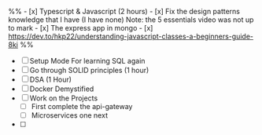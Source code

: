 %% - [x] Typescript & Javascript (2 hours)
	- [x] Fix the design patterns knowledge that I have (I have none) Note: the 5 essentials video was not up to mark
	- [x] The express app in mongo
	- [x] https://dev.to/hkp22/understanding-javascript-classes-a-beginners-guide-8ki %%



- [ ] Setup Mode For learning SQL again
- [ ] Go through SOLID principles (1 hour)
- [ ] DSA (1 Hour)
- [ ] Docker Demystified
- [ ] Work on the Projects
	- [ ] First complete the api-gateway
	- [ ] Microservices one next
- [ ] 